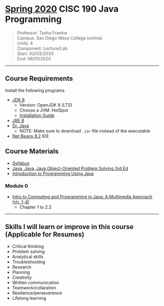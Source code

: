# [Spring 2020](/index) CISC 190 Java Programming
> Professor: Tasha Frankie<br>
> Campus: San Diego Mesa College (online)<br>
> Units: 4<br>
> Component: Lecture/Lab<br>
> Start: 02/03/2020<br>
> End: 06/01/2020<br>

---

## Course Requirements

Install the following programs

  * [JDK 8](https://adoptopenjdk.net/)
    - Version: OpenJDK 8 (LTS)
    - Choose a JVM: HotSpot
    - [Installation Guide](file:./media/openJDKInstallationGuide.pdf)
  * [JRE 8](https://www.java.com/en/download/)
  * [Dr. Java](http://www.drjava.org/)
    - NOTE: Make sure to download `.jar` file instead of the executable
  * [Net Beans 8.2](https://netbeans.org/downloads/8.2/) IDE

## Course Materials

  * [Syllabus](file:./media/cisc-190_syllabus.pdf)
  * [Java, Java, Java Object-Oriented Problem Solving 3rd Ed](file:./media/java_book_objectOrientedProblemSolving.pdf)
  * [Introduction to Programming Using Java](file:./media/java_book_introToProgramming.pdf)

### Module 0

  * [Intro to Computing and Programming in Java: A Multimedia Approach (ch. 1-4)](file:./media/java_book_mediaComp_ch1-4.pdf)
    - Chapter 1 to 2.2

---
## Skills I will learn or improve in this course (Applicable for Resumes)

  * Critical thinking
  * Problem solving
  * Analytical skills
  * Troubleshooting
  * Research
  * Planning
  * Creativity
  * Written communication
  * Teamwork/collaration
  * Resilience/perseverence
  * Lifelong learning

